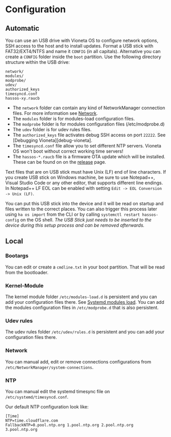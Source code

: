 # Configuration

## Automatic

You can use an USB drive with Vioneta OS to configure network options, SSH access to the host and to install updates.
Format a USB stick with FAT32/EXT4/NTFS and name it `CONFIG` (in all capitals). Alternative you can create a `CONFIG` folder inside the `boot` partition. Use the following directory structure within the USB drive:

```text
network/
modules/
modprobe/
udev/
authorized_keys
timesyncd.conf
hassos-xy.raucb
```

- The `network` folder can contain any kind of NetworkManager connection files. For more information see [Network][network.md].
- The `modules` folder is for modules-load configuration files.
- The `modprobe` folder is for modules configuration files (/etc/modprobe.d)
- The `udev` folder is for udev rules files.
- The `authorized_keys` file activates debug SSH access on port `22222`. See [Debugging Vioneta][debug-vioneta].
- The `timesyncd.conf` file allow you to set different NTP servers. Vioneta OS won't boot without correct working time servers!
- The `hassos-*.raucb` file is a firmware OTA update which will be installed. These can be found on on the [release][vionetaos-release] page.

Text files that are on USB stick must have Unix (LF) end of line characters. If you create USB stick on Windows machine, be sure to use Notepad++, Visual Studio Code or any other editor, that supports different line endings. In Notepad++ LF EOL can be enabled with setting `Edit -> EOL Conversion -> Unix (LF)`.

You can put this USB stick into the device and it will be read on startup and files written to the correct places. You can also trigger this process later using `ha os import` from the CLI or by calling `systemctl restart hassos-config` on the OS shell. _The USB Stick just needs to be inserted to the device during this setup process and can be removed afterwards._

## Local

### Bootargs

You can edit or create a `cmdline.txt` in your boot partition. That will be read from the bootloader.

### Kernel-Module

The kernel module folder `/etc/modules-load.d` is persistent and you can add your configuration files there. See [Systemd modules load][systemd-modules]. You can add the modules configuration files in `/etc/modprobe.d` that is also persistent.

### Udev rules

The udev rules folder `/etc/udev/rules.d` is persistent and you can add your configuration files there.

### Network

You can manual add, edit or remove connections configurations from `/etc/NetworkManager/system-connections`.

### NTP

You can manual edit the systemd timesync file on `/etc/systemd/timesyncd.conf`.

Our default NTP configuration look like:

```
[Time]
NTP=time.cloudflare.com
FallbackNTP=0.pool.ntp.org 1.pool.ntp.org 2.pool.ntp.org 3.pool.ntp.org
```

[systemd-modules]: https://www.freedesktop.org/software/systemd/man/modules-load.d.html
[network.md]: network.md
[vionetaos-release]: https://github.com/Vioneta/vionetaos/releases/
[debug-homeassistant]: https://developers.vioneta.com/docs/operating-system/debugging
